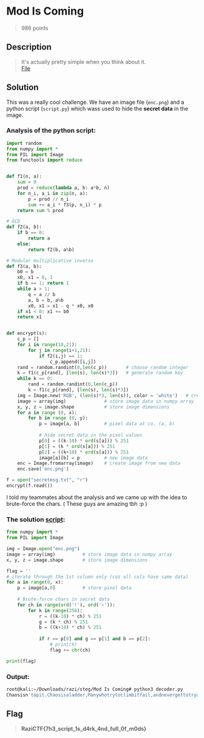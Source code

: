 # Mod Is Coming
> 986 points

## Description
> It's actually pretty simple when you think about it. <br>
> [File](Mod_Is_Coming.zip)

## Solution
This was a really cool challenge. We have an image file (`enc.png`) and a python script (`script.py`) which wass used to hide the **secret data** in the image.

### Analysis of the python script:

```py
import random
from numpy import *
from PIL import Image
from functools import reduce


def f1(n, a):
    sum = 0
    prod = reduce(lambda a, b: a*b, n)
    for n_i, a_i in zip(n, a):
        p = prod // n_i
        sum += a_i * f3(p, n_i) * p
    return sum % prod

# GCD
def f2(a, b): 
    if b == 0: 
        return a 
    else: 
        return f2(b, a%b) 

# Modular multiplicative inverse
def f3(a, b):
    b0 = b
    x0, x1 = 0, 1
    if b == 1: return 1
    while a > 1:
        q = a // b
        a, b = b, a%b
        x0, x1 = x1 - q * x0, x0
    if x1 < 0: x1 += b0
    return x1


def encrypt(s):
    c_p = []
    for i in range(10,21):
        for j in range(i+1,21):
            if f2(i,j) == 1:
                c_p.append([i,j])
    rand = random.randint(0,len(c_p))       # choose random integer
    k = f1(c_p[rand], [len(s), len(s)*3])   # generate random key
    while k == 0:
        rand = random.randint(0,len(c_p))
        k = f1(c_p[rand], [len(s), len(s)*3])
    img = Image.new('RGB', (len(s)*3, len(s)), color = 'white')   # create new image
    image = array(img)              # store image data in numpy array
    x, y, z = image.shape           # store image dimensions
    for a in range (0, x):
        for b in range (0, y):
            p = image[a, b]         # pixel data at co. (a, b)
            
            # hide secret data in the pixel values
            p[0] = ((k-10) * ord(s[a])) % 251      
            p[1] = (k * ord(s[a])) % 251           
            p[2] = ((k+10) * ord(s[a])) % 251      
            image[a][b] = p         # new image data
    enc = Image.fromarray(image)    # create image from new data
    enc.save('enc.png')

f = open("secretmsg.txt", "r")
encrypt(f.read())
```

I told my teammates about the analysis and we came up with the idea to brute-force the chars. ( These guys are amazing tbh :p )

### The solution [script](decoder.py):
```py
from numpy import *
from PIL import Image

img = Image.open("enc.png")
image = array(img)			# store image data in numpy array
x, y, z = image.shape		# store image dimensions

flag = ''
# iterate through the 1st column only (coz all cols have same data)
for a in range(0, x):
	p = image[a,0]			# store pixel data
	
	# Brute-force chars in secret data
	for ch in range(ord('!'), ord('~')):	
		for k in range(256):
			r = ((k-10) * ch) % 251
			g = (k * ch) % 251
			b = ((k+10) * ch) % 251
			
			if r == p[0] and g == p[1] and b == p[2]:
				# print(k)
				flag += chr(ch)

print(flag)
```
### Output:
```sh
root@kali:~/Downloads/razi/steg/Mod Is Coming# python3 decoder.py 
Chaosisn'tapit.Chaosisaladder,Manywhotrytoclimbitfail,andnevergettotryagain,thefallbreaksthem.Andsomearegivenachancetoclimb,buttheyrefuse.Theyclingtotherealm,orthegods,orlove...illusions.Onlytheladderisreal,theclimbisallthereis.RaziCTF{7h3_script_1s_d4rk_4nd_full_0f_m0ds}
```

## Flag
> **RaziCTF{7h3_script_1s_d4rk_4nd_full_0f_m0ds}**

